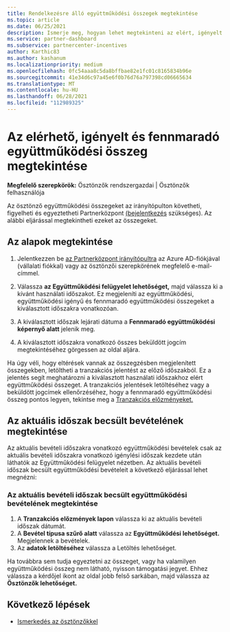 ```yaml
---
title: Rendelkezésre álló együttműködési összegek megtekintése
ms.topic: article
ms.date: 06/25/2021
description: Ismerje meg, hogyan lehet megtekinteni az elért, igényelt és fennmaradó együttműködési összegeket, megtekinteni a lejárati dátumokat, és egyeztetni az inkonzisztens összegeket.
ms.service: partner-dashboard
ms.subservice: partnercenter-incentives
author: Karthic83
ms.author: kashanum
ms.localizationpriority: medium
ms.openlocfilehash: 0fc54aaa8c5da8bffbae82e1fc01c8165834b96e
ms.sourcegitcommit: 41e34d6c97a45e6f0b76d76a797398cd06665634
ms.translationtype: MT
ms.contentlocale: hu-HU
ms.lasthandoff: 06/28/2021
ms.locfileid: "112989325"
---
```

# <a name="view-available-earned-claimed-and-remaining-co-op-funds"></a>Az elérhető, igényelt és fennmaradó együttműködési összeg megtekintése

**Megfelelő szerepkörök:** Ösztönzők rendszergazdai | Ösztönzők felhasználója

Az ösztönző együttműködési összegeket az irányítópulton követheti, figyelheti és egyeztetheti Partnerközpont [(bejelentkezés](https://partner.microsoft.com/dashboard/) szükséges). Az alábbi eljárással megtekintheti ezeket az összegeket.

## <a name="view-your-funds"></a>Az alapok megtekintése

1. Jelentkezzen be [az Partnerközpont irányítópultra](https://partner.microsoft.com/dashboard/) az Azure AD-fiókjával (vállalati fiókkal) vagy az ösztönzői szerepkörének megfelelő e-mail-címmel.

2. Válassza **az Együttműködési felügyelet lehetőséget,** majd válassza ki a kívánt használati időszakot. Ez megjeleníti az együttműködési, együttműködési igényű és fennmaradó  együttműködési összegeket a kiválasztott időszakra vonatkozóan. 

3. A kiválasztott időszak lejárati dátuma a **Fennmaradó együttműködési képernyő alatt** jelenik meg.  

4. A kiválasztott időszakra vonatkozó összes beküldött jogcím megtekintéséhez görgessen az oldal aljára.

Ha úgy véli, hogy eltérések vannak az összegzésben megjelenített összegekben, letöltheti a tranzakciós jelentést az előző időszakból. Ez a jelentés segít meghatározni a kiválasztott használati időszakhoz elért együttműködési összeget. A tranzakciós jelentések letöltéséhez vagy a beküldött jogcímek ellenőrzéséhez, hogy a fennmaradó együttműködési összeg pontos legyen, tekintse meg a [Tranzakciós előzményeket.](./payout-statement.md#transaction-history)

## <a name="view-estimated-earnings-during-the-current-period"></a>Az aktuális időszak becsült bevételének megtekintése
Az aktuális bevételi időszakra vonatkozó együttműködési bevételek csak az aktuális bevételi időszakra vonatkozó igénylési időszak kezdete után láthatók az Együttműködési felügyelet nézetben. Az aktuális bevételi időszak becsült együttműködési bevételeit a következő eljárással lehet megnézni:

### <a name="view-your-estimated-co-op-earnings-for-the-current-earning-period"></a>Az aktuális bevételi időszak becsült együttműködési bevételének megtekintése

1. A **Tranzakciós előzmények lapon** válassza ki az aktuális bevételi időszak dátumát.
2. A **Bevétel típusa szűrő alatt** válassza az **Együttműködési lehetőséget.** Megjelennek a bevételek.
3. Az **adatok letöltéséhez** válassza a Letöltés lehetőséget.

Ha továbbra sem tudja egyeztetni az összeget, vagy ha valamilyen együttműködési összeg nem látható, nyisson támogatási jegyet. Ehhez válassza a kérdőjel ikont az oldal jobb felső sarkában, majd válassza az **Ösztönzők lehetőséget.**

## <a name="next-steps"></a>Következő lépések

- [Ismerkedés az ösztönzőkkel](incentives-get-started-intro.md)